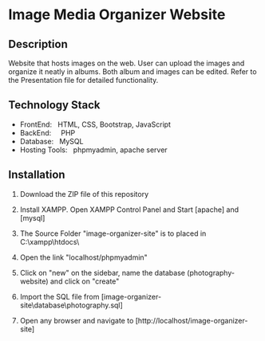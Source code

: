 # Image Media Organizer Website

## Description
Website that hosts images on the web. User can upload the images and organize it neatly in albums. Both album and images can be edited. Refer to the Presentation file for detailed functionality.

## Technology Stack
- FrontEnd: &nbsp; HTML, CSS, Bootstrap, JavaScript
- BackEnd: &nbsp; &nbsp; PHP
- Database: &nbsp; MySQL
- Hosting Tools: &nbsp; phpmyadmin, apache server

## Installation
1. Download the ZIP file of this repository
2. Install XAMPP. Open XAMPP Control Panel and Start [apache] and [mysql]
3. The Source Folder "image-organizer-site" is to placed in C:\\xampp\htdocs\
5. Open the link "localhost/phpmyadmin"

6. Click on "new" on the sidebar, name the database (photography-website) and click on "create"

7. Import the SQL file from [image-organizer-site\database\photography.sql]

8. Open any browser and navigate to [http://localhost/image-organizer-site]

